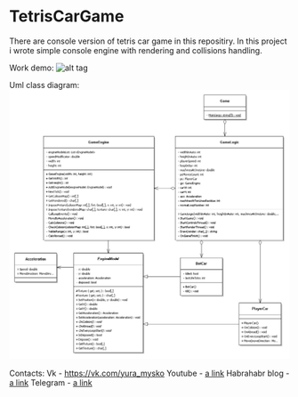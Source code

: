 # TetrisCarGame
There are console version of tetris car game in this repositiry.
In this project i wrote simple console engine with rendering and collisions handling.

Work demo:
![alt tag](demo.gif)

Uml class diagram:
![alt tag](uml2.png)


Contacts:
  Vk - https://vk.com/yura_mysko
  Youtube - [a link](https://www.youtube.com/channel/UCiIj3Q0z1pNJ2KyNRcspoZw)
  Habrahabr blog - [a link](https://habrahabr.ru/users/kogercoder/)
  Telegram - [a link](https://t.me/yura_mysko)